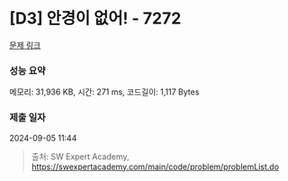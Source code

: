 # [D3] 안경이 없어! - 7272 

[문제 링크](https://swexpertacademy.com/main/code/problem/problemDetail.do?contestProbId=AWl0ZQ8qn7UDFAXz) 

### 성능 요약

메모리: 31,936 KB, 시간: 271 ms, 코드길이: 1,117 Bytes

### 제출 일자

2024-09-05 11:44



> 출처: SW Expert Academy, https://swexpertacademy.com/main/code/problem/problemList.do